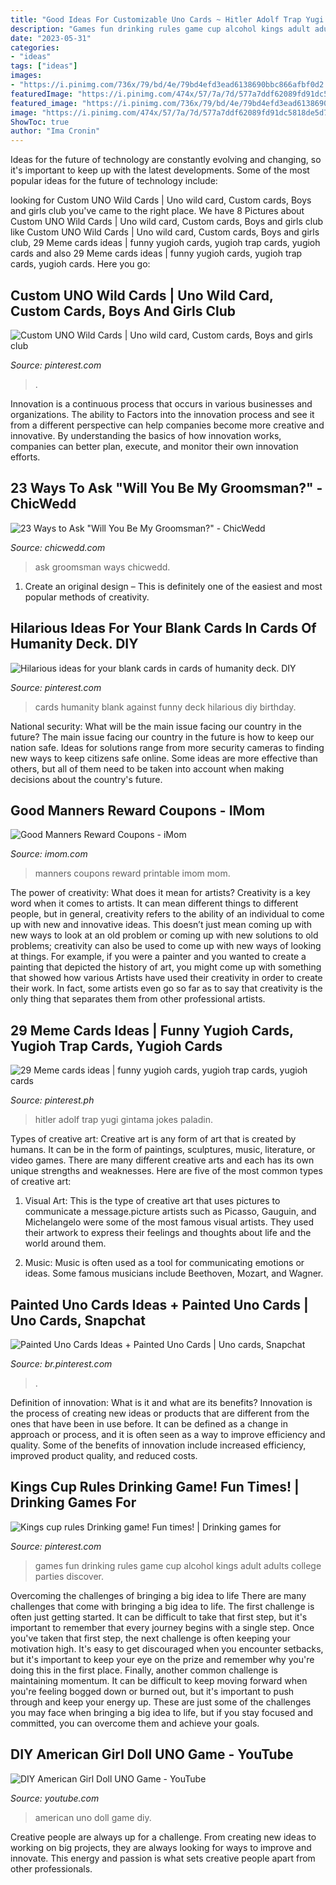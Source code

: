 ```yaml
---
title: "Good Ideas For Customizable Uno Cards ~ Hitler Adolf Trap Yugi Gintama Jokes Paladin"
description: "Games fun drinking rules game cup alcohol kings adult adults college parties discover"
date: "2023-05-31"
categories:
- "ideas"
tags: ["ideas"]
images:
- "https://i.pinimg.com/736x/79/bd/4e/79bd4efd3ead6138690bbc866afbf0d2.jpg"
featuredImage: "https://i.pinimg.com/474x/57/7a/7d/577a7ddf62089fd91dc5818de5d730d6.jpg"
featured_image: "https://i.pinimg.com/736x/79/bd/4e/79bd4efd3ead6138690bbc866afbf0d2.jpg"
image: "https://i.pinimg.com/474x/57/7a/7d/577a7ddf62089fd91dc5818de5d730d6.jpg"
ShowToc: true
author: "Ima Cronin"
---
```



Ideas for the future of technology are constantly evolving and changing, so it's important to keep up with the latest developments. Some of the most popular ideas for the future of technology include: 

	

		
looking for Custom UNO Wild Cards | Uno wild card, Custom cards, Boys and girls club you've came to the right place. We have 8 Pictures about Custom UNO Wild Cards | Uno wild card, Custom cards, Boys and girls club like Custom UNO Wild Cards | Uno wild card, Custom cards, Boys and girls club, 29 Meme cards ideas | funny yugioh cards, yugioh trap cards, yugioh cards and also 29 Meme cards ideas | funny yugioh cards, yugioh trap cards, yugioh cards. Here you go:
		
    
## Custom UNO Wild Cards | Uno Wild Card, Custom Cards, Boys And Girls Club

<img loading=lazy src="https://i.pinimg.com/736x/93/fb/be/93fbbee83ff4b9ebd3894c3b4d926ea6.jpg" onerror="this.onerror=null;this.src='https://tse1.mm.bing.net/th?id=OIP.S94KlHOhqXKAkWzcEB1S4AHaJ3&amp;pid=15.1';" alt="Custom UNO Wild Cards | Uno wild card, Custom cards, Boys and girls club">

_Source: pinterest.com_

>. 

	

Innovation is a continuous process that occurs in various businesses and organizations. The ability to Factors into the innovation process and see it from a different perspective can help companies become more creative and innovative. By understanding the basics of how innovation works, companies can better plan, execute, and monitor their own innovation efforts.

    
## 23 Ways To Ask &quot;Will You Be My Groomsman?&quot; - ChicWedd

<img loading=lazy src="https://chicwedd.com/wp-content/uploads/2020/07/Ways-to-Ask-Will-You-Be-My-Groomsman-1564990715753540216.jpg" onerror="this.onerror=null;this.src='https://tse3.mm.bing.net/th?id=OIP.tLdp07QFp54KoO1TdGCb_AHaJ4&amp;pid=15.1';" alt="23 Ways to Ask &quot;Will You Be My Groomsman?&quot; - ChicWedd">

_Source: chicwedd.com_

>ask groomsman ways chicwedd. 

	

1. Create an original design – This is definitely one of the easiest and most popular methods of creativity.

    
## Hilarious Ideas For Your Blank Cards In Cards Of Humanity Deck. DIY

<img loading=lazy src="https://s-media-cache-ak0.pinimg.com/736x/86/df/98/86df98e9e9aa33673918ed4a4155e2f8.jpg" onerror="this.onerror=null;this.src='https://tse3.mm.bing.net/th?id=OIP.fWQw2gTxH8xTW_hPdLJX-QHaKh&amp;pid=15.1';" alt="Hilarious ideas for your blank cards in cards of humanity deck. DIY">

_Source: pinterest.com_

>cards humanity blank against funny deck hilarious diy birthday. 

	

National security: What will be the main issue facing our country in the future?
The main issue facing our country in the future is how to keep our nation safe. Ideas for solutions range from more security cameras to finding new ways to keep citizens safe online. Some ideas are more effective than others, but all of them need to be taken into account when making decisions about the country's future.

    
## Good Manners Reward Coupons - IMom

<img loading=lazy src="http://www.imom.com/wp-content/uploads/2014/06/good-manners-reward-coupons-long.jpg" onerror="this.onerror=null;this.src='https://tse4.mm.bing.net/th?id=OIP.wPp-wuLM3qHqqqaXF7mxrAAAAA&amp;pid=15.1';" alt="Good Manners Reward Coupons - iMom">

_Source: imom.com_

>manners coupons reward printable imom mom. 

	

The power of creativity: What does it mean for artists?
Creativity is a key word when it comes to artists. It can mean different things to different people, but in general, creativity refers to the ability of an individual to come up with new and innovative ideas. This doesn’t just mean coming up with new ways to look at an old problem or coming up with new solutions to old problems; creativity can also be used to come up with new ways of looking at things. For example, if you were a painter and you wanted to create a painting that depicted the history of art, you might come up with something that showed how various Artists have used their creativity in order to create their work. In fact, some artists even go so far as to say that creativity is the only thing that separates them from other professional artists.

    
## 29 Meme Cards Ideas | Funny Yugioh Cards, Yugioh Trap Cards, Yugioh Cards

<img loading=lazy src="https://i.pinimg.com/474x/57/7a/7d/577a7ddf62089fd91dc5818de5d730d6.jpg" onerror="this.onerror=null;this.src='https://tse1.mm.bing.net/th?id=OIP.9C9UCY1I-b8hJB4OyEU7WAAAAA&amp;pid=15.1';" alt="29 Meme cards ideas | funny yugioh cards, yugioh trap cards, yugioh cards">

_Source: pinterest.ph_

>hitler adolf trap yugi gintama jokes paladin. 

	

Types of creative art:
Creative art is any form of art that is created by humans. It can be in the form of paintings, sculptures, music, literature, or video games. There are many different creative arts and each has its own unique strengths and weaknesses. Here are five of the most common types of creative art:
1. Visual Art: This is the type of creative art that uses pictures to communicate a message.picture artists such as Picasso, Gauguin, and Michelangelo were some of the most famous visual artists. They used their artwork to express their feelings and thoughts about life and the world around them.

2. Music: Music is often used as a tool for communicating emotions or ideas. Some famous musicians include Beethoven, Mozart, and Wagner.

    
## Painted Uno Cards Ideas + Painted Uno Cards | Uno Cards, Snapchat

<img loading=lazy src="https://i.pinimg.com/736x/79/bd/4e/79bd4efd3ead6138690bbc866afbf0d2.jpg" onerror="this.onerror=null;this.src='https://tse2.mm.bing.net/th?id=OIP.7F-hp3D2UnmtUemq7001YAAAAA&amp;pid=15.1';" alt="Painted Uno Cards Ideas + Painted Uno Cards | Uno cards, Snapchat">

_Source: br.pinterest.com_

>. 

	

Definition of innovation: What is it and what are its benefits?
Innovation is the process of creating new ideas or products that are different from the ones that have been in use before. It can be defined as a change in approach or process, and it is often seen as a way to improve efficiency and quality. Some of the benefits of innovation include increased efficiency, improved product quality, and reduced costs.

    
## Kings Cup Rules Drinking Game! Fun Times! | Drinking Games For

<img loading=lazy src="https://i.pinimg.com/originals/b3/bc/6c/b3bc6c223aeb3999a26e12afda383e72.jpg" onerror="this.onerror=null;this.src='https://tse2.mm.bing.net/th?id=OIP.QXdgItNG-Cq-2TPBD_HPSgHaJ4&amp;pid=15.1';" alt="Kings cup rules Drinking game! Fun times! | Drinking games for">

_Source: pinterest.com_

>games fun drinking rules game cup alcohol kings adult adults college parties discover. 

	

Overcoming the challenges of bringing a big idea to life
There are many challenges that come with bringing a big idea to life. The first challenge is often just getting started. It can be difficult to take that first step, but it's important to remember that every journey begins with a single step. Once you've taken that first step, the next challenge is often keeping your motivation high. It's easy to get discouraged when you encounter setbacks, but it's important to keep your eye on the prize and remember why you're doing this in the first place. Finally, another common challenge is maintaining momentum. It can be difficult to keep moving forward when you're feeling bogged down or burned out, but it's important to push through and keep your energy up. These are just some of the challenges you may face when bringing a big idea to life, but if you stay focused and committed, you can overcome them and achieve your goals.

    
## DIY American Girl Doll UNO Game - YouTube

<img loading=lazy src="https://i.ytimg.com/vi/KKq7MaT_yus/maxresdefault.jpg" onerror="this.onerror=null;this.src='https://tse1.mm.bing.net/th?id=OIP.95CGhjWM9IAchaEnGLO-nwHaEK&amp;pid=15.1';" alt="DIY American Girl Doll UNO Game - YouTube">

_Source: youtube.com_

>american uno doll game diy. 

	

Creative people are always up for a challenge. From creating new ideas to working on big projects, they are always looking for ways to improve and innovate. This energy and passion is what sets creative people apart from other professionals.

